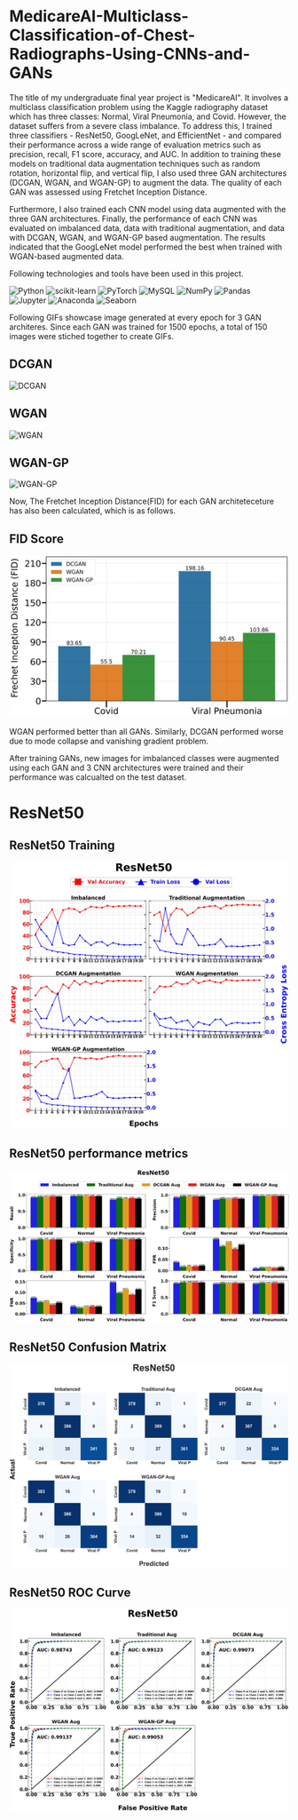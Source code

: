 # MedicareAI-Multiclass-Classification-of-Chest-Radiographs-Using-CNNs-and-GANs

The title of my undergraduate final year project is "MedicareAI". It involves a multiclass classification problem using the Kaggle radiography dataset which has three classes: Normal, Viral Pneumonia, and Covid. However, the dataset suffers from a severe class imbalance. To address this, I trained three classifiers - ResNet50, GoogLeNet, and EfficientNet - and compared their performance across a wide range of evaluation metrics such as precision, recall, F1 score, accuracy, and AUC. In addition to training these models on traditional data augmentation techniques such as random rotation, horizontal flip, and vertical flip, I also used three GAN architectures (DCGAN, WGAN, and WGAN-GP) to augment the data. The quality of each GAN was assessed using Fretchet Inception Distance.

Furthermore, I also trained each CNN model using data augmented with the three GAN architectures. Finally, the performance of each CNN was evaluated on imbalanced data, data with traditional augmentation, and data with DCGAN, WGAN, and WGAN-GP based augmentation. The results indicated that the GoogLeNet model performed the best when trained with WGAN-based augmented data.

Following technologies and tools have been used in this project.


![Python](https://img.shields.io/badge/python-3670A0?style=flat&logo=python&logoColor=ffdd54)
![scikit-learn](https://img.shields.io/badge/scikit--learn-%23F7931E.svg?style=flat&logo=scikit-learn&logoColor=white)
![PyTorch](https://img.shields.io/badge/PyTorch-%23EE4C2C.svg?style=flat&logo=PyTorch&logoColor=white)
![MySQL](https://img.shields.io/badge/MySQL-%23013243.svg?style=flat&logo=MySQL&logoColor=white)
![NumPy](https://img.shields.io/badge/numpy-%23013243.svg?style=flat&logo=numpy&logoColor=white)
![Pandas](https://img.shields.io/badge/pandas-%23150458.svg?style=flat&logo=pandas&logoColor=white)
![Jupyter](https://img.shields.io/badge/Jupyter-%23150458.svg?style=flat&logo=Jupyter&logoColor=white)
![Anaconda](https://img.shields.io/badge/Anaconda-%23150458.svg?style=flat&logo=Anaconda&logoColor=white)
![Seaborn](https://img.shields.io/badge/Seaborn-%23150458.svg?style=flat&logo=Seaborn&logoColor=white)


Following GIFs showcase image generated at every epoch for 3 GAN architeres. Since each GAN was trained for 1500 epochs, a total of 150 images were stiched together to create GIFs. 

## DCGAN
![DCGAN](./Finalized%20Visualizations/gcgan.gif)

## WGAN
![WGAN](./Finalized%20Visualizations/wgan.gif)

## WGAN-GP
![WGAN-GP](./Finalized%20Visualizations/wgangp.gif)


Now, The Fretchet Inception Distance(FID) for each GAN architeteceture has also been calculated, which is as follows.

## FID Score
![FID](./Finalized%20Visualizations/FID_GANS.jpg)

WGAN performed better than all GANs. Similarly, DCGAN performed worse due to mode collapse and vanishing gradient problem.

After training GANs, new images for imbalanced classes were augmented using each GAN and 3 CNN architectures were trained and their performance was calcualted on the test dataset.

# ResNet50
## ResNet50 Training 
![ResNet50](./Finalized%20Visualizations/ResNet50s_Training_And_Validation_Performance_Variation_Accross_Epochs.jpg)

## ResNet50 performance metrics 
![ResNet50](./Finalized%20Visualizations/ResNet50_Performance_Metrics.jpg)

## ResNet50 Confusion Matrix 
![ResNet50](./Finalized%20Visualizations/ResNet50_Combined_ConfusionMatrix.jpg)

## ResNet50 ROC Curve 
![ResNet50](./Finalized%20Visualizations/ResNet50_Combined_ROC_Curve.jpg)




